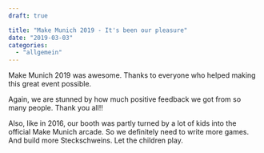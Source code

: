 ```yaml
---
draft: true

title: "Make Munich 2019 - It's been our pleasure"
date: "2019-03-03"
categories: 
  - "allgemein"
---
```


Make Munich 2019 was awesome. Thanks to everyone who helped making this great event possible.

Again, we are stunned by how much positive feedback we got from so many people. Thank you all!!

Also, like in 2016, our booth was partly turned by a lot of kids into the official Make Munich arcade. So we definitely need to write more games. And build more Steckschweins. Let the children play.
